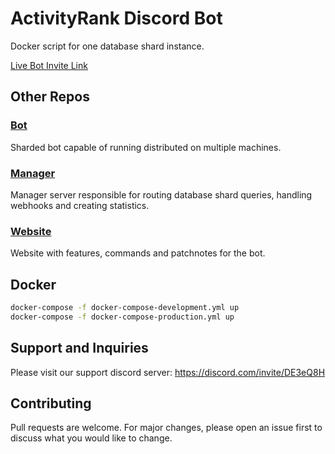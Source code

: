 # ActivityRank Discord Bot
Docker script for one database shard instance.

[Live Bot Invite Link](https://discord.com/oauth2/authorize?client_id=534589798267224065&permissions=2114448593&scope=bot)

## Other Repos

### [Bot](https://github.com/Linck01/activityRankBot)
Sharded bot capable of running distributed on multiple machines.

### [Manager](https://github.com/Linck01/activityRankManager)
Manager server responsible for routing database shard queries, handling webhooks and creating statistics.

### [Website](https://github.com/Linck01/activityRankWebsite)
Website with features, commands and patchnotes for the bot.

## Docker
```bash
docker-compose -f docker-compose-development.yml up
docker-compose -f docker-compose-production.yml up
```

## Support and Inquiries
Please visit our support discord server: https://discord.com/invite/DE3eQ8H

## Contributing
Pull requests are welcome. For major changes, please open an issue first to discuss what you would like to change.
